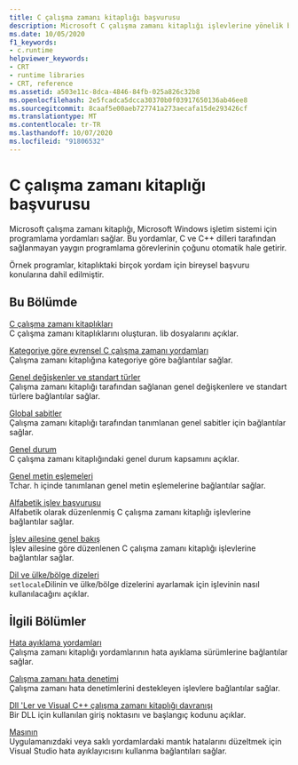 ```yaml
---
title: C çalışma zamanı kitaplığı başvurusu
description: Microsoft C çalışma zamanı kitaplığı işlevlerine yönelik bilgi ve başvuru bağlantıları.
ms.date: 10/05/2020
f1_keywords:
- c.runtime
helpviewer_keywords:
- CRT
- runtime libraries
- CRT, reference
ms.assetid: a503e11c-8dca-4846-84fb-025a826c32b8
ms.openlocfilehash: 2e5fcadca5dcca30370b0f03917650136ab46ee8
ms.sourcegitcommit: 8caaf5e00aeb727741a273aecafa15de293426cf
ms.translationtype: MT
ms.contentlocale: tr-TR
ms.lasthandoff: 10/07/2020
ms.locfileid: "91806532"
---
```

# <a name="c-runtime-library-reference"></a>C çalışma zamanı kitaplığı başvurusu

Microsoft çalışma zamanı kitaplığı, Microsoft Windows işletim sistemi için programlama yordamları sağlar. Bu yordamlar, C ve C++ dilleri tarafından sağlanmayan yaygın programlama görevlerinin çoğunu otomatik hale getirir.

Örnek programlar, kitaplıktaki birçok yordam için bireysel başvuru konularına dahil edilmiştir.

## <a name="in-this-section"></a>Bu Bölümde

[C çalışma zamanı kitaplıkları](crt-library-features.md)\
C çalışma zamanı kitaplıklarını oluşturan. lib dosyalarını açıklar.

[Kategoriye göre evrensel C çalışma zamanı yordamları](run-time-routines-by-category.md)\
Çalışma zamanı kitaplığına kategoriye göre bağlantılar sağlar.

[Genel değişkenler ve standart türler](global-variables-and-standard-types.md)\
Çalışma zamanı kitaplığı tarafından sağlanan genel değişkenlere ve standart türlere bağlantılar sağlar.

[Global sabitler](global-constants.md)\
Çalışma zamanı kitaplığı tarafından tanımlanan genel sabitler için bağlantılar sağlar.

[Genel durum](global-state.md)\
C çalışma zamanı kitaplığındaki genel durum kapsamını açıklar.

[Genel metin eşlemeleri](generic-text-mappings.md)\
Tchar. h içinde tanımlanan genel metin eşlemelerine bağlantılar sağlar.

[Alfabetik işlev başvurusu](reference/crt-alphabetical-function-reference.md)\
Alfabetik olarak düzenlenmiş C çalışma zamanı kitaplığı işlevlerine bağlantılar sağlar.

[İşlev ailesine genel bakış](function-family-overviews.md)\
İşlev ailesine göre düzenlenen C çalışma zamanı kitaplığı işlevlerine bağlantılar sağlar.

[Dil ve ülke/bölge dizeleri](locale-names-languages-and-country-region-strings.md)\
`setlocale`Dilinin ve ülke/bölge dizelerini ayarlamak için işlevinin nasıl kullanılacağını açıklar.

## <a name="related-sections"></a>İlgili Bölümler

[Hata ayıklama yordamları](debug-routines.md)\
Çalışma zamanı kitaplığı yordamlarının hata ayıklama sürümlerine bağlantılar sağlar.

[Çalışma zamanı hata denetimi](run-time-error-checking.md)\
Çalışma zamanı hata denetimlerini destekleyen işlevlere bağlantılar sağlar.

[Dll 'Ler ve Visual C++ çalışma zamanı kitaplığı davranışı](../build/run-time-library-behavior.md)\
Bir DLL için kullanılan giriş noktasını ve başlangıç kodunu açıklar.

[Masının](/visualstudio/debugger/debugging-in-visual-studio)\
Uygulamanızdaki veya saklı yordamlardaki mantık hatalarını düzeltmek için Visual Studio hata ayıklayıcısını kullanma bağlantıları sağlar.

